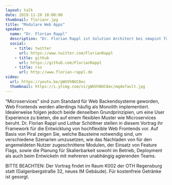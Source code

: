 ```yaml
---
layout: talk
date: 2019-11-20 18:00:00
thumbnail: florianr.jpg
title: "Modulare Web Apps"
speaker:
  name: "Dr. Florian Rappl"
  description: "Dr. Florian Rappl ist Solution Architect bei smapiot für verteilte Webapplikationen. Er hat mehrere Preise für seine Arbeiten gewonnen und ist Microsoft MVP im Bereich Development Technologies. Er schreibt regelmäßig Artikel für seinen eigenen Block als auch für mehrere populäre Softwareentwicklungsseiten im Netz."
  social:
    - title: twitter
      url: https://www.twitter.com/FlorianRappl
    - title: github
      url: https://github.com/FlorianRappl
    - title: rss
      url: http://www.florian-rappl.de
video:
  url: https://youtu.be/gWUVhNUC8ec
  thumbnail: https://i.ytimg.com/vi/gWUVhNUC8ec/mqdefault.jpg
---
```

“Microservices” sind zum Standard für Web Backendsysteme geworden, Web Frontends werden allerdings häufig als Monolith implementiert. Idealerweise folgen jedoch beide denselben Grundprinzipien, um eine User Experience zu bieten, die auf einem flexiblen Muster wie Microservices beruht.
Dr. Florian Rappl und Lothar Schöttner stellen in diesem Vortrag ihr Framework für die Entwicklung von hochflexible Web Frontends vor. Auf Basis von Piral zeigen Sie, welche Bausteine notwendig sind, um verschiedene Szenarien umzusetzen, wie das Nachladen von für den angemeldeten Nutzer zugeschnittene Modulen, der Einsatz von Feature Flags, sowie die Planung für Skalierbarkeit sowohl im Betrieb, Deployment als auch beim Entwickeln mit mehreren unabhängig agierenden Teams.

BITTE BEACHTEN: Der Vortrag findet im Raum K002 der OTH Regensburg statt (Galgenbergstraße 32, neues IM Gebäude). Für kostenfreie Getränke ist gesorgt.
